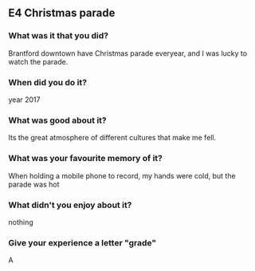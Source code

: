 ## E4 Christmas parade

### What was it that you did? 

Brantford downtown have Christmas parade everyear, and I was lucky to watch the parade.

### When did you do it?

year 2017

### What was good about it? 

Its the great atmosphere of different cultures that make me fell.

### What was your favourite memory of it? 

When holding a mobile phone to record, my hands were cold, but the parade was hot

### What didn't you enjoy about it? 

nothing

### Give your experience a letter "grade" 

A